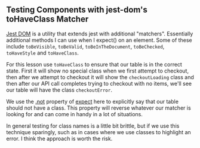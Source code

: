 ## Testing Components with jest-dom's toHaveClass Matcher

[Jest DOM](https://github.com/testing-library/jest-dom#jest-dom) is a utility that extends jest with additional "matchers". Essentially additional methods I can use when I expect() on an element. Some of these include `toBeVisible`, `toBeValid`, `toBeInTheDocument`, `toBeChecked`, `toHaveStyle` and `toHaveClass`.

For this lesson use `toHaveClass` to ensure that our table is in the correct state. First it will show no special class when we first attempt to checkout, then after we attempt to checkout it will show the `checkoutLoading` class and then after our API call completes trying to checkout with no items, we'll see our table will have the class `checkoutError`.

We use the [.not](https://jestjs.io/docs/expect#not) property of [expect](https://jestjs.io/docs/expect) here to explicitly say that our table should not have a class. This property will reverse whatever our matcher is looking for and can come in handy in a lot of situations.

In general testing for class names is a little bit brittle, but if we use this technique sparingly, such as in cases where we use classes to highlight an error. I think the approach is worth the risk.


